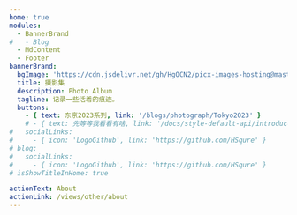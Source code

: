 ```yaml
---
home: true
modules:
  - BannerBrand
#   - Blog
  - MdContent
  - Footer
bannerBrand:
  bgImage: 'https://cdn.jsdelivr.net/gh/HgOCN2/picx-images-hosting@master/K2/000059.36czruf6zrc0.webp'
  title: 摄影集
  description: Photo Album
  tagline: 记录一些活着的痕迹。
  buttons:
    - { text: 东京2023系列, link: '/blogs/photograph/Tokyo2023' }
    # - { text: 先等等我看看有啥, link: '/docs/style-default-api/introduce', type: 'plain' }
#   socialLinks:
#     - { icon: 'LogoGithub', link: 'https://github.com/HSqure' }
# blog:
#   socialLinks:
#     - { icon: 'LogoGithub', link: 'https://github.com/HSqure' }
# isShowTitleInHome: true

actionText: About
actionLink: /views/other/about
---
```

